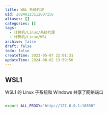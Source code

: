 ```yaml
---
title: WSL 系统代理
uid: 20240123112807156
aliases: []
categories: []
tags:
  - 计算机/Linux/系统代理
  - 计算机/Linux/WSL
archive: false
draft: false
todo: false
createTime: 2023-05-07 22:01:31
updateTime: 2024-08-02 13:59:50
---
```


## WSL1

WSL1 的 Linux 子系统和 Windows 共享了网络端口

```sh

export ALL_PROXY="http://127.0.0.1:10808"

```
